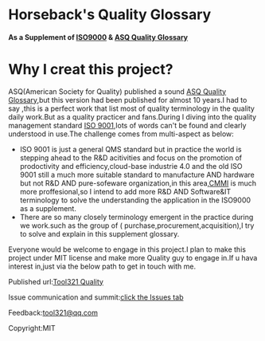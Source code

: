 # Horseback's Quality Glossary
#### As a Supplement of [ISO9000](http://www.iso.org/iso/catalogue_detail?csnumber=45481) & [ASQ Quality Glossary](http://asq.org/glossary/)

# Why I creat this project?
ASQ(American Society for Quality) published a sound  [ASQ Quality Glossary](http://asq.org/glossary/),but this version had been published for almost 10 years.I had to say ,this is a perfect work that list most of quality terminology in the quality daily work.But as a quality practicer and fans.During I diving into the quality management standard [ISO 9001](http://www.iso.org/iso/catalogue_detail?csnumber=62085),lots of words can't be found and clearly understood in use.The challenge comes from multi-aspect as below:
* ISO 9001 is just a general QMS standard but in practice the world is stepping ahead to the R&D acitivities and focus on the promotion  of prodoctivity and efficiency,cloud-base industrie 4.0 and the old ISO 9001 still a much more suitable standard to manufacture AND hardware but not R&D AND pure-sofeware organization,in this area,[CMMI](http://cmmiinstitute.com/resources) is much more proffesional,so I intend to add more R&D AND Software&IT terminology to solve the understanding the application in the ISO9000 as a supplement.
* There are so many closely terminology emergent in the practice during we work.such as the group of ( purchase,procurement,acquisition),I try to solve and explain in this supplement glossary.

Everyone would be welcome to engage in this project.I plan to make this project under MIT license and make more  Quality guy to engage in.If u hava interest in,just via the below path to get in touch with me.

Published url:[Tool321 Quality](http://www.tool321.com/cn/r/quality.html)

Issue communication and summit:[click the Issues tab](https://github.com/tool321/Horseback-s-Quality-Glossary/issues)

Feedback:tool321@qq.com

Copyright:MIT
